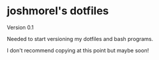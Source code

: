 # joshmorel's dotfiles

Version 0.1

Needed to start versioning my dotfiles and bash programs.

I don't recommend copying at this point but maybe soon!
